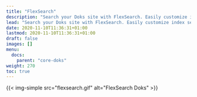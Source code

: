 ```yaml
---
title: "FlexSearch"
description: "Search your Doks site with FlexSearch. Easily customize index settings and search options to your liking."
lead: "Search your Doks site with FlexSearch. Easily customize index settings and search options to your liking."
date: 2020-11-10T11:36:31+01:00
lastmod: 2020-11-10T11:36:31+01:00
draft: false
images: []
menu: 
  docs:
    parent: "core-doks"
weight: 270
toc: true
---
```


{{< img-simple src="flexsearch.gif" alt="FlexSearch Doks" >}}
